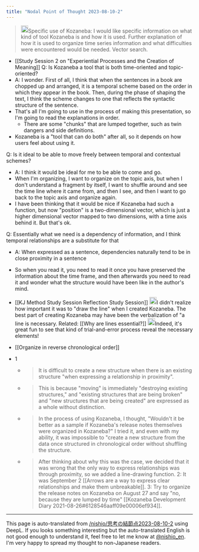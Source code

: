 ```yaml
---
title: "Nodal Point of Thought 2023-08-10-2"
---
```


> <img src='https://scrapbox.io/api/pages/nishio-en/gpt/icon' alt='gpt.icon' height="19.5"/>Specific use of Kozaneba: I would like specific information on what kind of tool Kozaneba is and how it is used. Further explanation of how it is used to organize time series information and what difficulties were encountered would be needed.
Vector search.

- [[Study Session 2 on "Experiential Processes and the Creation of Meaning]]
Q: Is Kozaneba a tool that is both time-oriented and topic-oriented?
- A: I wonder. First of all, I think that when the sentences in a book are chopped up and arranged, it is a temporal scheme based on the order in which they appear in the book. Then, during the phase of shaping the text, I think the scheme changes to one that reflects the syntactic structure of the sentence.
- That's all I'm going to use in the process of making this presentation, so I'm going to read the explanations in order.
    - There are some "chunks" that are lumped together, such as twin dangers and side definitions.
- Kozaneba is a "tool that can do both" after all, so it depends on how users feel about using it.

Q: Is it ideal to be able to move freely between temporal and contextual schemes?
- A: I think it would be ideal for me to be able to come and go.
- When I'm organizing, I want to organize on the topic axis, but when I don't understand a fragment by itself, I want to shuffle around and see the time line where it came from, and then I see, and then I want to go back to the topic axis and organize again.
- I have been thinking that it would be nice if Kozaneba had such a function, but now "position" is a two-dimensional vector, which is just a higher dimensional vector mapped to two dimensions, with a time axis behind it. But that's ok.

Q: Essentially what we need is a dependency of information, and I think temporal relationships are a substitute for that
- A: When expressed as a sentence, dependencies naturally tend to be in close proximity in a sentence
- So when you read it, you need to read it once you have preserved the information about the time frame, and then afterwards you need to read it and wonder what the structure would have been like in the author's mind.

- [[KJ Method Study Session Reflection Study Session]]
<img src='https://scrapbox.io/api/pages/nishio-en/nishio/icon' alt='nishio.icon' height="19.5"/>I didn't realize how important it was to "draw the line" when I created Kozaneba.
The best part of creating Kozaneba may have been the verbalization of "a line is necessary.
Related: [[Why are lines essential?]]
<img src='https://scrapbox.io/api/pages/nishio-en/human/icon' alt='human.icon' height="19.5"/>Indeed, it's great fun to see that kind of trial-and-error process reveal the necessary elements!

- [[Organize in reverse chronological order]]
- 1
    - > It is difficult to create a new structure when there is an existing structure "when expressing a relationship in proximity".
    - >  This is because "moving" is immediately "destroying existing structures," and "existing structures that are being broken" and "new structures that are being created" are expressed as a whole without distinction.
    - >  In the process of using Kozaneba, I thought, "Wouldn't it be better as a sample if Kozaneba's release notes themselves were organized in Kozaneba?" I tried it, and even with my ability, it was impossible to "create a new structure from the data once structured in chronological order without shuffling the structure.
    - >  After thinking about why this was the case, we decided that it was wrong that the only way to express relationships was through proximity, so we added a line-drawing function.
2: It was September 2 [[Arrows are a way to express clear relationships and make them unbreakable]].
3: Try to organize the release notes on Kozaneba on August 27 and say "no, because they are lumped by time" [[Kozaneba Development Diary 2021-08-26#6128546aaff09e00006ef934]].


---
This page is auto-translated from [/nishio/思考の結節点2023-08-10-2](https://scrapbox.io/nishio/思考の結節点2023-08-10-2) using DeepL. If you looks something interesting but the auto-translated English is not good enough to understand it, feel free to let me know at [@nishio_en](https://twitter.com/nishio_en). I'm very happy to spread my thought to non-Japanese readers.